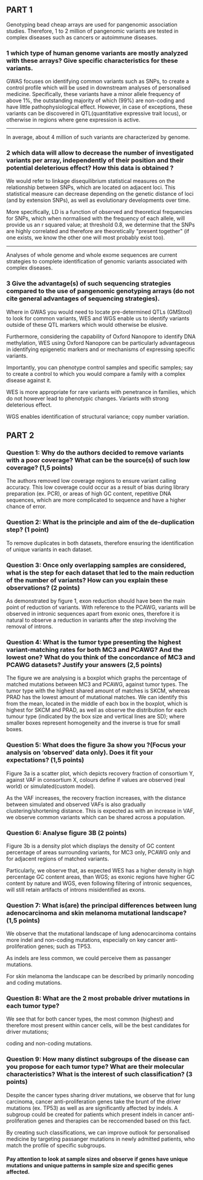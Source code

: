 ## PART 1
Genotyping bead cheap arrays are used for pangenomic association studies. Therefore, 1 to 2 million of pangenomic variants are tested in complex diseases such as cancers or autoimmune diseases.
### 1 which type of human genome variants are mostly analyzed with these arrays? Give specific characteristics for these variants.

GWAS focuses on identifying common variants such as SNPs, to create a control profile which will be used in downstream analyses of personalised medicine. Specifically, these variants have a minor allele frequency of above 1%, the outstanding majority of which (99%) are non-coding and have little pathophysiological effect. However, in case of exceptions, these variants can be discovered in QTL(quantitative expressive trait locus), or otherwise in regions where gene expression is active.

______________________
In average, about 4 million of such variants are characterized by genome.
### 2 which data will allow to decrease the number of investigated variants per array, independently of their position and their potential deleterious effect? How this data is obtained ?

We would refer to linkage disequilibrium statistical measures on the relationship between SNPs, which are located on adjacent loci. This statistical measure can decrease depending on the genetic distance of loci (and by extension SNPs), as well as evolutionary developments over time.

More specifically, LD is a function of observed and theoretical frequencies for SNPs, which when normalised with the frequency of each allele, will provide us an r squared value; at threshold 0.8, we determine that the SNPs are highly correlated and therefore are theoretically "present together" (if one exists, we know the other one will most probably exist too).

_______________________
Analyses of whole genome and whole exome sequences are current strategies to complete identification of genomic variants associated with complex diseases.
### 3 Give the advantage(s) of such sequencing strategies compared to the use of pangenomic genotyping arrays (do not cite general advantages of sequencing strategies).

Where in GWAS you would need to locate pre-determined QTLs (GMStool) to look for common variants, WES and WGS enable us to identify variants outside of these QTL markers which would otherwise be elusive. 

Furthermore, considering the capability of Oxford Nanopore to identify DNA methylation, WES using Oxford Nanopore can be particularly advantageous in identifying epigenetic markers and or mechanisms of expressing specific variants. 

Importantly, you can phenotype control samples and specific samples; say to create a control to which you would compare a family with a complex disease against it. 

WES is more appropriate for rare variants with penetrance in families, which do not however lead to phenotypic changes. Variants with strong deleterious effect.

WGS enables identification of structural variance; copy number variation.

## PART 2

### Question 1: Why do the authors decided to remove variants with a poor coverage? What can be the source(s) of such low coverage? (1,5 points)

The authors removed low coverage regions to ensure variant calling accuracy. This low coverage could occur as a result of bias during library preparation (ex. PCR), or areas of high GC content, repetitive DNA sequences, which are more complicated to sequence and have a higher chance of error. 

### Question 2: What is the principle and aim of the de-duplication step? (1 point)

To remove duplicates in both datasets, therefore ensuring the identification of unique variants in each dataset.

### Question 3: Once only overlapping samples are considered, what is the step for each dataset that led to the main reduction of the number of variants? How can you explain these observations? (2 points)

As demonstrated by figure 1, exon reduction should have been the main point of reduction of variants. With reference to the PCAWG, variants will be observed in intronic sequences apart from exonic ones, therefore it is natural to observe a reduction in variants after the step involving the removal of introns.

### Question 4: What is the tumor type presenting the highest variant-matching rates for both MC3 and PCAWG? And the lowest one? What do you think of the concordance of MC3 and PCAWG datasets? Justify your answers (2,5 points)

The figure we are analysing is a boxplot which graphs the percentage of matched mutations between MC3 and PCAWG, against tumor types. The tumor type with the highest shared amount of matches is SKCM, whereas PRAD has the lowest amount of mutational matches. We can identify this from the mean, located in the middle of each box in the boxplot, which is highest for SKCM and PRAD, as well as observe the distribution for each tumour type (indicated by the box size and vertical lines are SD); where smaller boxes represent homogeneity and the inverse is true for small boxes. 

### Question 5: What does the figure 3a show you ?(Focus your analysis on ‘observed’ data only). Does it fit your expectations? (1,5 points)

Figure 3a is a scatter plot, which depicts recovery fraction of consortium Y, against VAF in consortium X, colours define if values are observed (real world) or simulated(custom model). 

As the VAF increases, the recovery fraction increases, with the distance between simulated and observed VAFs is also gradually clustering/shortening distance. This is expected as with an increase in VAF, we observe common variants which can be shared across a population.

### Question 6: Analyse figure 3B (2 points)

Figure 3b is a density plot which displays the density of GC content percentage of areas surrounding variants, for MC3 only, PCAWG only and for adjacent regions of matched variants. 

Particularly, we observe that, as expected WES has a higher density in high percentage GC content areas, than WGS; as exonic regions have higher GC content by nature and WGS, even following filtering of intronic sequences, will still retain artifacts of introns misidentified as exons.

### Question 7: What is(are) the principal differences between lung adenocarcinoma and skin melanoma mutational landscape? (1,5 points)

We observe that the mutational landscape of lung adenocarcinoma contains more indel and non-coding mutations, especially on key cancer anti-proliferation genes; such as TP53. 

As indels are less common, we could perceive them as passanger mutations. 

For skin melanoma the landscape can be described by primarily noncoding and coding mutations. 

### Question 8: What are the 2 most probable driver mutations in each tumor type?

We see that for both cancer types, the most common (highest) and therefore most present within cancer cells, will be the best candidates for driver mutations;

coding and non-coding mutations.

### Question 9: How many distinct subgroups of the disease can you propose for each tumor type? What are their molecular characteristics? What is the interest of such classification? (3 points)

Despite the cancer types sharing driver mutations, we observe that for lung carcinoma, cancer anti-proliferation genes take the brunt of the driver mutations (ex. TP53) as well as are significantly affected by indels. A subgroup could be created for patients which present indels in cancer anti-proliferation genes and therapies can be reccomended based on this fact.

By creating such classifications, we can improve outlook for personalised medicine by targeting passanger mutations in newly admitted patients, who match the profile of specific subgroups.

#### Pay attention to look at sample sizes and observe if genes have unique mutations and unique patterns in sample size and specific genes affected.

